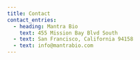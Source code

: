 ```yaml
---
title: Contact
contact_entries:
  - heading: Mantra Bio
    text: 455 Mission Bay Blvd South
  - text: San Francisco, California 94158
  - text: info@mantrabio.com
---
```

